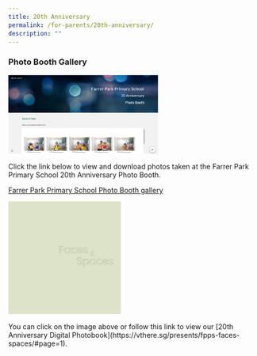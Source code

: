 ```yaml
---
title: 20th Anniversary
permalink: /for-parents/20th-anniversary/
description: ""
---
```

### Photo Booth Gallery

<img src="/images/pbg1.png" style="width:60%">

Click the link below to view and download photos taken at the Farrer Park Primary School 20th Anniversary Photo Booth.

[Farrer Park Primary School Photo Booth gallery](https://sites.google.com/moe.edu.sg/photo-booth/home)


<p><a href="https://vthere.sg/presents/fpps-faces-spaces/#page=1"><img style="width:45%" src="/images/pbg2.png"></a></p>
 You can click on the image above or follow this link to view our [20th Anniversary Digital Photobook](https://vthere.sg/presents/fpps-faces-spaces/#page=1).